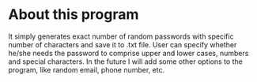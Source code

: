 # About this program

It simply generates exact number of random passwords with specific number of characters and save it to .txt file. User can specify whether he/she needs the password to comprise upper and lower cases, numbers and special characters.
In the future I will add some other options to the program, like random email, phone number, etc.

